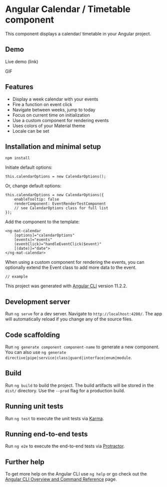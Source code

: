 # Angular Calendar / Timetable component

This component displays a calendar/ timetable in your Angular project. 

## Demo

Live demo (link)

GIF

## Features
- Display a week calendar with your events
- Fire a function on event click
- Navigate between weeks, jump to today
- Focus on current time on initialization
- Use a custom component for rendering events
- Uses colors of your Material theme
- Locale can be set

## Installation and minimal setup

```
npm install 
```

Initiate default options:
```
this.calendarOptions = new CalendarOptions();
```

Or, change default options:
```
this.calendarOptions = new CalendarOptions({
    enableTooltip: false
    renderComponent: EventRenderTestComponent
    // see CalendarOptions class for full list
});

```

Add the component to the template:

```
<ng-mat-calendar
    [options]="calendarOptions"
    [events]="events"
    (eventClick)="handleEventClick($event)"
    [(date)]="date">
</ng-mat-calendar>
```

When using a custom component for rendering the events, you can optionally extend the Event class to add more data to the event.

```
// example
```


This project was generated with [Angular CLI](https://github.com/angular/angular-cli) version 11.2.2.

## Development server

Run `ng serve` for a dev server. Navigate to `http://localhost:4200/`. The app will automatically reload if you change any of the source files.

## Code scaffolding

Run `ng generate component component-name` to generate a new component. You can also use `ng generate directive|pipe|service|class|guard|interface|enum|module`.

## Build

Run `ng build` to build the project. The build artifacts will be stored in the `dist/` directory. Use the `--prod` flag for a production build.

## Running unit tests

Run `ng test` to execute the unit tests via [Karma](https://karma-runner.github.io).

## Running end-to-end tests

Run `ng e2e` to execute the end-to-end tests via [Protractor](http://www.protractortest.org/).

## Further help

To get more help on the Angular CLI use `ng help` or go check out the [Angular CLI Overview and Command Reference](https://angular.io/cli) page.
